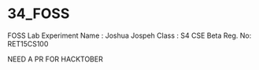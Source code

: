 # 34_FOSS
FOSS Lab Experiment
Name   : Joshua Jospeh
Class  : S4 CSE Beta
Reg. No: RET15CS100

NEED A PR FOR HACKTOBER
